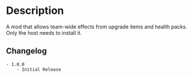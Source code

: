# Description
A mod that allows team-wide effects from upgrade items and health packs. Only the host needs to install it.

## Changelog
    - 1.0.0
        - Initial Release